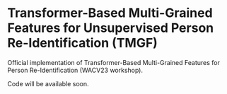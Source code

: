 # Transformer-Based Multi-Grained Features for Unsupervised Person Re-Identification (TMGF)
Official implementation of Transformer-Based Multi-Grained Features for Person Re-Identification (WACV23 workshop).

Code will be available soon.
